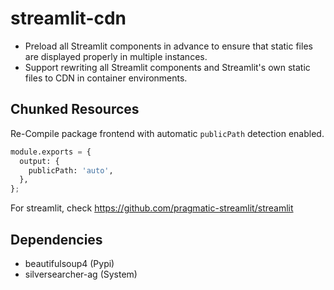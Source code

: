 # streamlit-cdn

- Preload all Streamlit components in advance to ensure that static files are displayed properly in multiple instances. 
- Support rewriting all Streamlit components and Streamlit's own static files to CDN in container environments.

## Chunked Resources

Re-Compile package frontend with automatic `publicPath` detection enabled.
```python
module.exports = {
  output: {
    publicPath: 'auto',
  },
};
```
For streamlit, check https://github.com/pragmatic-streamlit/streamlit

## Dependencies

- beautifulsoup4 (Pypi)
- silversearcher-ag (System)